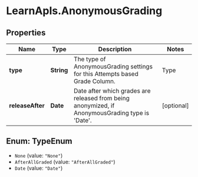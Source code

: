 # LearnApIs.AnonymousGrading

## Properties
Name | Type | Description | Notes
------------ | ------------- | ------------- | -------------
**type** | **String** | The type of AnonymousGrading settings for this Attempts based Grade Column.   | Type      | Description  | --------- | --------- | | None | Indicates anonymous grading is not enabled. | | AfterAllGraded | Indicates anonymized grades are released after all attempts have been graded. | | Date | Indicates anonymized grades are released after a specified release date. |  | 
**releaseAfter** | **Date** | Date after which grades are released from being anonymized, if AnonymousGrading type is &#x27;Date&#x27;. | [optional] 

<a name="TypeEnum"></a>
## Enum: TypeEnum

* `None` (value: `"None"`)
* `AfterAllGraded` (value: `"AfterAllGraded"`)
* `Date` (value: `"Date"`)

